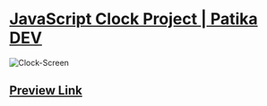 # [JavaScript Clock Project | Patika DEV](https://academy.patika.dev/)

![Clock-Screen](https://user-images.githubusercontent.com/117529414/226126730-926ea5e9-35da-4b97-8407-03935e52c6c6.jpeg)

## [Preview Link](https://selimbiber.github.io/My-First-JavaScript-Project/)
